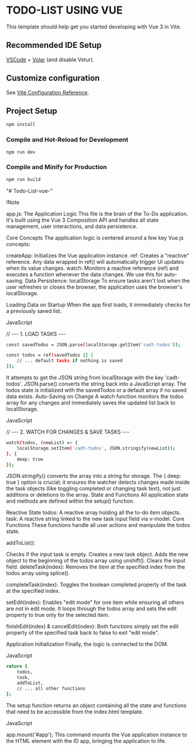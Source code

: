 # TODO-LIST USING VUE

This template should help get you started developing with Vue 3 in Vite.

## Recommended IDE Setup

[VSCode](https://code.visualstudio.com/) + [Volar](https://marketplace.visualstudio.com/items?itemName=Vue.volar) (and disable Vetur).

## Customize configuration

See [Vite Configuration Reference](https://vite.dev/config/).

## Project Setup

```sh
npm install
```

### Compile and Hot-Reload for Development

```sh
npm run dev
```

### Compile and Minify for Production

```sh
npm run build
```
"# Todo-List-vue-" 

!Note 

app.js: The Application Logic
This file is the brain of the To-Do application. It's built using the Vue 3 Composition API and handles all state management, user interactions, and data persistence.

Core Concepts
The application logic is centered around a few key Vue.js concepts:

createApp: Initializes the Vue application instance.
ref: Creates a "reactive" reference. Any data wrapped in ref() will automatically trigger UI updates when its value changes.
watch: Monitors a reactive reference (ref) and executes a function whenever the data changes. We use this for auto-saving.
Data Persistence: localStorage
To ensure tasks aren't lost when the user refreshes or closes the browser, the application uses the browser's localStorage.

Loading Data on Startup
When the app first loads, it immediately checks for a previously saved list.

JavaScript

// --- 1. LOAD TASKS ---
```sh
const savedTodos = JSON.parse(localStorage.getItem('cadt-todos'));

const todos = ref(savedTodos || [
    // ... default tasks if nothing is saved
]);

```
It attempts to get the JSON string from localStorage with the key 'cadt-todos'.
JSON.parse() converts the string back into a JavaScript array.
The todos state is initialized with the savedTodos or a default array if no saved data exists.
Auto-Saving on Change
A watch function monitors the todos array for any changes and immediately saves the updated list back to localStorage.

JavaScript

// --- 2. WATCH FOR CHANGES & SAVE TASKS ---
```sh
watch(todos, (newList) => {
    localStorage.setItem('cadt-todos', JSON.stringify(newList));
}, {
    deep: true
});

```
JSON.stringify() converts the array into a string for storage.
The { deep: true } option is crucial; it ensures the watcher detects changes made inside the task objects (like toggling completed or changing task text), not just additions or deletions to the array.
State and Functions
All application state and methods are defined within the setup() function.

Reactive State
todos: A reactive array holding all the to-do item objects.
task: A reactive string linked to the new task input field via v-model.
Core Functions
These functions handle all user actions and manipulate the todos state.

addToList():

Checks if the input task is empty.
Creates a new task object.
Adds the new object to the beginning of the todos array using unshift().
Clears the input field.
deleteTask(index): Removes the item at the specified index from the todos array using splice().

completeTask(index): Toggles the boolean completed property of the task at the specified index.

setEdit(index): Enables "edit mode" for one item while ensuring all others are not in edit mode. It loops through the todos array and sets the edit property to true only for the selected item.

finishEdit(index) & cancelEdit(index): Both functions simply set the edit property of the specified task back to false to exit "edit mode".

Application Initialization
Finally, the logic is connected to the DOM.

JavaScript
```sh
return {
    todos,
    task,
    addToList,
    // ... all other functions
};
```
The setup function returns an object containing all the state and functions that need to be accessible from the index.html template.

JavaScript

app.mount('#app');
This command mounts the Vue application instance to the HTML element with the ID app, bringing the application to life.
